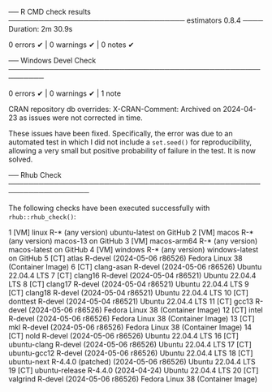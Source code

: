 ── R CMD check results ─────────────────────────────────── estimators 0.8.4 ────
Duration: 2m 30.9s

0 errors ✔ | 0 warnings ✔ | 0 notes ✔


── Windows Devel Check ───────────────────────────────────────────────────────── 

0 errors ✔ | 0 warnings ✔ | 1 note 

CRAN repository db overrides:
  X-CRAN-Comment: Archived on 2024-04-23 as issues were not corrected in time.

These issues have been fixed. Specifically, the error was due to an automated
test in which I did not include a `set.seed()` for reproducibility, allowing a
very small but positive probability of failure in the test. It is now solved.

── Rhub Check ────────────────────────────────────────────────────────────────── 

The following checks have been executed successfully with `rhub::rhub_check()`: 

 1 [VM] linux          R-* (any version)                     ubuntu-latest on GitHub
 2 [VM] macos          R-* (any version)                     macos-13 on GitHub
 3 [VM] macos-arm64    R-* (any version)                     macos-latest on GitHub
 4 [VM] windows        R-* (any version)                     windows-latest on GitHub
 5 [CT] atlas          R-devel (2024-05-06 r86526)           Fedora Linux 38 (Container Image)
 6 [CT] clang-asan     R-devel (2024-05-06 r86526)           Ubuntu 22.04.4 LTS
 7 [CT] clang16        R-devel (2024-05-04 r86521)           Ubuntu 22.04.4 LTS
 8 [CT] clang17        R-devel (2024-05-04 r86521)           Ubuntu 22.04.4 LTS
 9 [CT] clang18        R-devel (2024-05-04 r86521)           Ubuntu 22.04.4 LTS
10 [CT] donttest       R-devel (2024-05-04 r86521)           Ubuntu 22.04.4 LTS
11 [CT] gcc13          R-devel (2024-05-06 r86526)           Fedora Linux 38 (Container Image)
12 [CT] intel          R-devel (2024-05-06 r86526)           Fedora Linux 38 (Container Image)
13 [CT] mkl            R-devel (2024-05-06 r86526)           Fedora Linux 38 (Container Image)
14 [CT] nold           R-devel (2024-05-06 r86526)           Ubuntu 22.04.4 LTS
16 [CT] ubuntu-clang   R-devel (2024-05-06 r86526)           Ubuntu 22.04.4 LTS
17 [CT] ubuntu-gcc12   R-devel (2024-05-06 r86526)           Ubuntu 22.04.4 LTS
18 [CT] ubuntu-next    R-4.4.0 (patched) (2024-05-06 r86526) Ubuntu 22.04.4 LTS
19 [CT] ubuntu-release R-4.4.0 (2024-04-24)                  Ubuntu 22.04.4 LTS
20 [CT] valgrind       R-devel (2024-05-06 r86526)           Fedora Linux 38 (Container Image)
